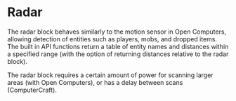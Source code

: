 # Radar

The radar block behaves similarly to the motion sensor in Open Computers, allowing detection of entities such as players, mobs, and dropped items. The built in API functions return a table of entity names and distances within a specified range (with the option of returning distances relative to the radar block). 

The radar block requires a certain amount of power for scanning larger areas (with Open Computers), or has a delay between scans (ComputerCraft).